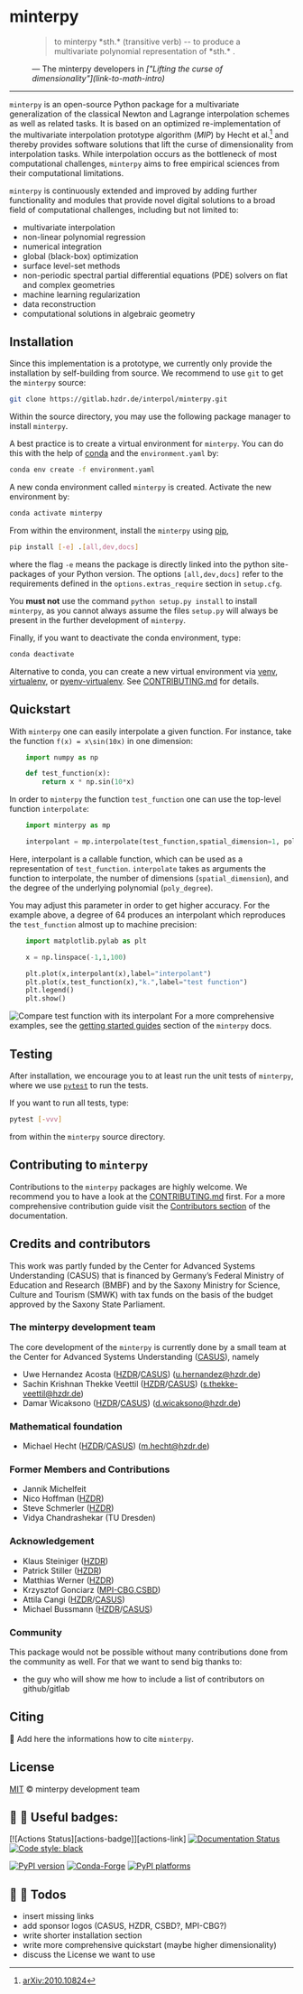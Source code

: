 # minterpy

<figure class="quote">
  <blockquote>
  to minterpy *sth.* (transitive verb) -- to produce a multivariate polynomial representation of *sth.* .
  </blockquote>
  <figcaption>
    &mdash; The minterpy developers in <cite>["Lifting the curse of dimensionality"](link-to-math-intro)</cite>
  </figcaption>
</figure>

---

`minterpy` is an open-source Python package for a multivariate generalization
of the classical Newton and Lagrange interpolation schemes as well as related tasks.
It is based on an optimized re-implementation of
the multivariate interpolation prototype algorithm (*MIP*) by Hecht et al.[^1]
and thereby provides software solutions that lift the curse of dimensionality from interpolation tasks.
While interpolation occurs as the bottleneck of most computational challenges,
`minterpy` aims to free empirical sciences from their computational limitations.

`minterpy` is continuously extended and improved
by adding further functionality and modules that provide novel digital solutions
to a broad field of computational challenges, including but not limited to:

- multivariate interpolation
- non-linear polynomial regression
- numerical integration
- global (black-box) optimization
- surface level-set methods
- non-periodic spectral partial differential equations (PDE) solvers on
  flat and complex geometries
- machine learning regularization
- data reconstruction
- computational solutions in algebraic geometry

## Installation

Since this implementation is a prototype,
we currently only provide the installation by self-building from source.
We recommend to use `git` to get the `minterpy` source:

```bash
git clone https://gitlab.hzdr.de/interpol/minterpy.git
```

Within the source directory,
you may use the following package manager to install ``minterpy``.

A best practice is to create a virtual environment for `minterpy`.
You can do this with the help of [conda] and the ``environment.yaml`` by:

```bash
conda env create -f environment.yaml
```

A new conda environment called `minterpy` is created.
Activate the new environment by:

```bash
conda activate minterpy
```

From within the environment, install the `minterpy` using [pip],

```bash
pip install [-e] .[all,dev,docs]
```

where the flag `-e` means the package is directly linked
into the python site-packages of your Python version.
The options `[all,dev,docs]` refer to the requirements defined
in the `options.extras_require` section in `setup.cfg`.

You **must not** use the command `python setup.py install` to install `minterpy`,
as you cannot always assume the files `setup.py` will always be present
in the further development of `minterpy`.

Finally, if you want to deactivate the conda environment, type:

```bash
conda deactivate
```

Alternative to conda, you can create a new virtual environment via
[venv], [virtualenv], or [pyenv-virtualenv].
See [CONTRIBUTING.md](./CONTRIBUTING.md) for details.

## Quickstart

With `minterpy` one can easily interpolate a given function.
For instance, take the function `f(x) = x\sin(10x)` in one dimension:

```python
    import numpy as np

    def test_function(x):
        return x * np.sin(10*x)
```

In order to `minterpy` the function `test_function`
one can use the top-level function `interpolate`:

```python
    import minterpy as mp

    interpolant = mp.interpolate(test_function,spatial_dimension=1, poly_degree=64)
```

Here, interpolant is a callable function,
which can be used as a representation of `test_function`.
`interpolate` takes as arguments the function to interpolate,
the number of dimensions (`spatial_dimension`),
and the degree of the underlying polynomial (`poly_degree`).

You may adjust this parameter in order to get higher accuracy.
For the example above, a degree of 64 produces an interpolant which reproduces
the `test_function` almost up to machine precision:

```python
    import matplotlib.pylab as plt

    x = np.linspace(-1,1,100)

    plt.plot(x,interpolant(x),label="interpolant")
    plt.plot(x,test_function(x),"k.",label="test function")
    plt.legend()
    plt.show()
```

![Compare test function with its interpolant](docs/assets/test_function1D.png)
For a more comprehensive examples, see the [getting started guides](link-to-tutorials)
section of the ``minterpy`` docs.

## Testing

After installation, we encourage you to at least run the unit tests of `minterpy`,
where we use [`pytest`](https://docs.pytest.org/en/6.2.x/) to run the tests.

If you want to run all tests, type:

```bash
pytest [-vvv]
```

from within the `minterpy` source directory.

## Contributing to `minterpy`

Contributions to the `minterpy` packages are highly welcome.
We recommend you to have a look at the [CONTRIBUTING.md](./CONTRIBUTING.md) first.
For a more comprehensive contribution guide visit
the [Contributors section](link-to-developer-section) of the documentation.

## Credits and contributors

This work was partly funded by the Center for Advanced Systems Understanding (CASUS)
that is financed by Germany’s Federal Ministry of Education and Research (BMBF)
and by the Saxony Ministry for Science, Culture and Tourism (SMWK)
with tax funds on the basis of the budget approved by the Saxony State Parliament.

### The minterpy development team

The core development of the `minterpy` is currently done
by a small team at the Center for Advanced Systems Understanding ([CASUS]),
namely

- Uwe Hernandez Acosta ([HZDR]/[CASUS]) (u.hernandez@hzdr.de)
- Sachin Krishnan Thekke Veettil ([HZDR]/[CASUS]) (s.thekke-veettil@hzdr.de)
- Damar Wicaksono ([HZDR]/[CASUS]) (d.wicaksono@hzdr.de)

### Mathematical foundation

- Michael Hecht ([HZDR]/[CASUS]) (m.hecht@hzdr.de)

### Former Members and Contributions

- Jannik Michelfeit
- Nico Hoffman ([HZDR])
- Steve Schmerler ([HZDR])
- Vidya Chandrashekar (TU Dresden)

### Acknowledgement

- Klaus Steiniger ([HZDR])
- Patrick Stiller ([HZDR])
- Matthias Werner ([HZDR])
- Krzysztof Gonciarz ([MPI-CBG],[CSBD])
- Attila Cangi ([HZDR]/[CASUS])
- Michael Bussmann ([HZDR]/[CASUS])

### Community

This package would not be possible without many contributions done
from the community as well.
For that we want to send big thanks to:

  - the guy who will show me how to include a list of contributors on github/gitlab

## Citing

:construction: Add here the informations how to cite ``minterpy``.

## License

[MIT](LICENSE) © minterpy development team

[^1]: [arXiv:2010.10824](https://arxiv.org/abs/2010.10824)

[conda]: https://docs.conda.io/
[pip]: https://pip.pypa.io/en/stable/
[venv]: https://docs.python.org/3/tutorial/venv.html
[virtualenv]: https://virtualenv.pypa.io/en/latest/
[pyenv-virtualenv]: https://github.com/pyenv/pyenv-virtualenv
[pre-commit]: https://pre-commit.com/
[Jupyter]: https://jupyter.org/
[nbstripout]: https://github.com/kynan/nbstripout
[Google style]: http://google.github.io/styleguide/pyguide.html#38-comments-and-docstrings
[virtualenv]: https://virtualenv.pypa.io/en/latest/index.html
[pytest]: https://docs.pytest.org/en/6.2.x/
[CASUS]: https://www.casus.science
[HZDR]: https://www.hzdr.de
[MPI-CBG]: https://www.mpi-cbg.de
[CSBD]: https://www.csbdresden.de

## :construction: :construction:  Useful badges:

[![Actions Status][actions-badge]][actions-link]
[![Documentation Status][rtd-badge]][rtd-link]
[![Code style: black][black-badge]][black-link]

[![PyPI version][pypi-version]][pypi-link]
[![Conda-Forge][conda-badge]][conda-link]
[![PyPI platforms][pypi-platforms]][pypi-link]


[black-badge]:              https://img.shields.io/badge/code%20style-black-000000.svg
[black-link]:               https://github.com/psf/black
[conda-badge]:              https://img.shields.io/conda/vn/conda-forge/minterpy
[conda-link]:               https://github.com/conda-forge/minterpy-feedstock
[pypi-link]:                https://pypi.org/project/minterpy/
[pypi-platforms]:           https://img.shields.io/pypi/pyversions/minterpy
[pypi-version]:             https://badge.fury.io/py/minterpy.svg
[rtd-badge]:                https://readthedocs.org/projects/minterpy/badge/?version=latest
[rtd-link]:                 https://minterpy.readthedocs.io/en/latest/?badge=latest

## :construction: :construction: Todos
- insert missing links
- add sponsor logos (CASUS, HZDR, CSBD?, MPI-CBG?)
- write shorter installation section
- write more comprehensive quickstart (maybe higher dimensionality)
- discuss the License we want to use

